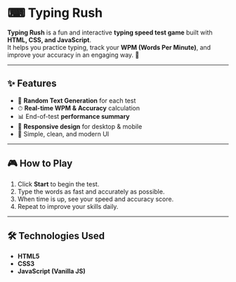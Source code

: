 # ⌨ Typing Rush

**Typing Rush** is a fun and interactive **typing speed test game** built with **HTML, CSS, and JavaScript**.  
It helps you practice typing, track your **WPM (Words Per Minute)**, and improve your accuracy in an engaging way. 🚀

---

## ✨ Features
- 🎯 **Random Text Generation** for each test
- ⏱ **Real-time WPM & Accuracy** calculation
- 📊 End-of-test **performance summary**
- 📱 **Responsive design** for desktop & mobile
- 🎨 Simple, clean, and modern UI

---

## 🎮 How to Play
1. Click **Start** to begin the test.
2. Type the words as fast and accurately as possible.
3. When time is up, see your speed and accuracy score.
4. Repeat to improve your skills daily.

---

## 🛠 Technologies Used
- **HTML5**
- **CSS3**
- **JavaScript (Vanilla JS)**



